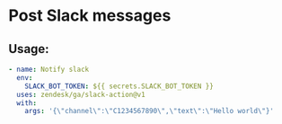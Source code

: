 # Post Slack messages

## Usage:

```yaml
- name: Notify slack
  env:
    SLACK_BOT_TOKEN: ${{ secrets.SLACK_BOT_TOKEN }}
  uses: zendesk/ga/slack-action@v1
  with:
    args: '{\"channel\":\"C1234567890\",\"text\":\"Hello world\"}'
```
